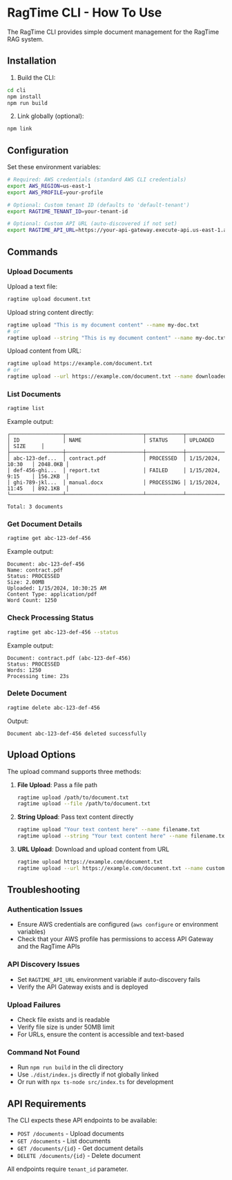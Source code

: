 # RagTime CLI - How To Use

The RagTime CLI provides simple document management for the RagTime RAG system.

## Installation

1. Build the CLI:
```bash
cd cli
npm install
npm run build
```

2. Link globally (optional):
```bash
npm link
```

## Configuration

Set these environment variables:

```bash
# Required: AWS credentials (standard AWS CLI credentials)
export AWS_REGION=us-east-1
export AWS_PROFILE=your-profile

# Optional: Custom tenant ID (defaults to 'default-tenant')
export RAGTIME_TENANT_ID=your-tenant-id

# Optional: Custom API URL (auto-discovered if not set)
export RAGTIME_API_URL=https://your-api-gateway.execute-api.us-east-1.amazonaws.com/prod
```

## Commands

### Upload Documents

Upload a text file:
```bash
ragtime upload document.txt
```

Upload string content directly:
```bash
ragtime upload "This is my document content" --name my-doc.txt
# or
ragtime upload --string "This is my document content" --name my-doc.txt
```

Upload content from URL:
```bash
ragtime upload https://example.com/document.txt
# or
ragtime upload --url https://example.com/document.txt --name downloaded-doc.txt
```

### List Documents

```bash
ragtime list
```

Example output:
```
┌─────────────────┬─────────────────────────┬────────────┬────────────────────┬──────────┐
│ ID              │ NAME                    │ STATUS     │ UPLOADED           │ SIZE     │
├─────────────────┼─────────────────────────┼────────────┼────────────────────┼──────────┤
│ abc-123-def...  │ contract.pdf            │ PROCESSED  │ 1/15/2024, 10:30   │ 2048.0KB │
│ def-456-ghi...  │ report.txt              │ FAILED     │ 1/15/2024, 9:15    │ 156.2KB  │
│ ghi-789-jkl...  │ manual.docx             │ PROCESSING │ 1/15/2024, 11:45   │ 892.1KB  │
└─────────────────┴─────────────────────────┴────────────┴────────────────────┴──────────┘

Total: 3 documents
```

### Get Document Details

```bash
ragtime get abc-123-def-456
```

Example output:
```
Document: abc-123-def-456
Name: contract.pdf
Status: PROCESSED
Size: 2.00MB
Uploaded: 1/15/2024, 10:30:25 AM
Content Type: application/pdf
Word Count: 1250
```

### Check Processing Status

```bash
ragtime get abc-123-def-456 --status
```

Example output:
```
Document: contract.pdf (abc-123-def-456)
Status: PROCESSED
Words: 1250
Processing time: 23s
```

### Delete Document

```bash
ragtime delete abc-123-def-456
```

Output:
```
Document abc-123-def-456 deleted successfully
```

## Upload Options

The upload command supports three methods:

1. **File Upload**: Pass a file path
   ```bash
   ragtime upload /path/to/document.txt
   ragtime upload --file /path/to/document.txt
   ```

2. **String Upload**: Pass text content directly
   ```bash
   ragtime upload "Your text content here" --name filename.txt
   ragtime upload --string "Your text content here" --name filename.txt
   ```

3. **URL Upload**: Download and upload content from URL
   ```bash
   ragtime upload https://example.com/document.txt
   ragtime upload --url https://example.com/document.txt --name custom-name.txt
   ```

## Troubleshooting

### Authentication Issues
- Ensure AWS credentials are configured (`aws configure` or environment variables)
- Check that your AWS profile has permissions to access API Gateway and the RagTime APIs

### API Discovery Issues
- Set `RAGTIME_API_URL` environment variable if auto-discovery fails
- Verify the API Gateway exists and is deployed

### Upload Failures
- Check file exists and is readable
- Verify file size is under 50MB limit
- For URLs, ensure the content is accessible and text-based

### Command Not Found
- Run `npm run build` in the cli directory
- Use `./dist/index.js` directly if not globally linked
- Or run with `npx ts-node src/index.ts` for development

## API Requirements

The CLI expects these API endpoints to be available:

- `POST /documents` - Upload documents
- `GET /documents` - List documents
- `GET /documents/{id}` - Get document details  
- `DELETE /documents/{id}` - Delete document

All endpoints require `tenant_id` parameter.